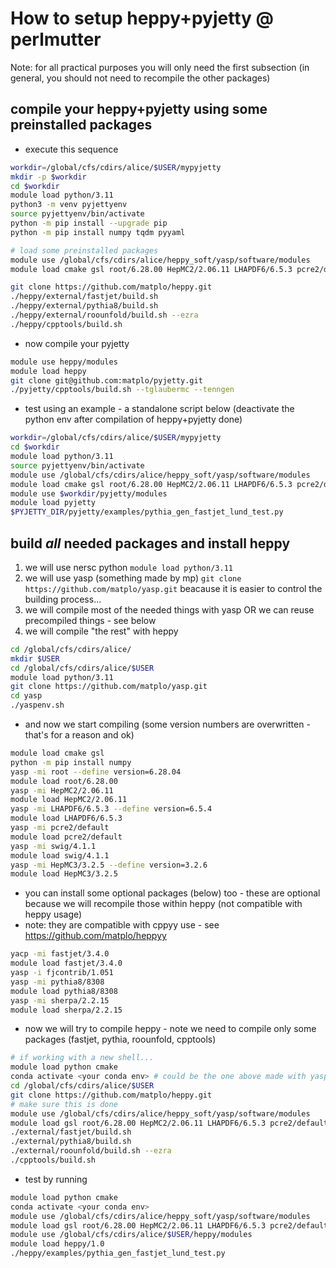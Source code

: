 # How to setup heppy+pyjetty @ perlmutter

Note: for all practical purposes you will only need the first subsection (in general, you should not need to recompile the other packages)

## compile your heppy+pyjetty using some preinstalled packages

- execute this sequence

```bash
workdir=/global/cfs/cdirs/alice/$USER/mypyjetty
mkdir -p $workdir
cd $workdir
module load python/3.11
python3 -m venv pyjettyenv
source pyjettyenv/bin/activate
python -m pip install --upgrade pip
python -m pip install numpy tqdm pyyaml

# load some preinstalled packages
module use /global/cfs/cdirs/alice/heppy_soft/yasp/software/modules
module load cmake gsl root/6.28.00 HepMC2/2.06.11 LHAPDF6/6.5.3 pcre2/default swig/4.1.1 HepMC3/3.2.5

git clone https://github.com/matplo/heppy.git
./heppy/external/fastjet/build.sh
./heppy/external/pythia8/build.sh
./heppy/external/roounfold/build.sh --ezra
./heppy/cpptools/build.sh
```

- now compile your pyjetty

```bash
module use heppy/modules
module load heppy
git clone git@github.com:matplo/pyjetty.git
./pyjetty/cpptools/build.sh --tglaubermc --tenngen
```

- test using an example - a standalone script below (deactivate the python env after compilation of heppy+pyjetty done)

```bash
workdir=/global/cfs/cdirs/alice/$USER/mypyjetty
cd $workdir
module load python/3.11
source pyjettyenv/bin/activate
module use /global/cfs/cdirs/alice/heppy_soft/yasp/software/modules
module load cmake gsl root/6.28.00 HepMC2/2.06.11 LHAPDF6/6.5.3 pcre2/default swig/4.1.1 HepMC3/3.2.5
module use $workdir/pyjetty/modules
module load pyjetty
$PYJETTY_DIR/pyjetty/examples/pythia_gen_fastjet_lund_test.py
```
## build *all* needed packages and install heppy

1. we will use nersc python `module load python/3.11`
1. we will use yasp (something made by mp) `git clone https://github.com/matplo/yasp.git` beacause it is easier to control the building process...
1. we will compile most of the needed things with yasp OR we can reuse precompiled things - see below
1. we will compile "the rest" with heppy

```bash
cd /global/cfs/cdirs/alice/
mkdir $USER
cd /global/cfs/cdirs/alice/$USER
module load python/3.11
git clone https://github.com/matplo/yasp.git
cd yasp
./yaspenv.sh
```

- and now we start compiling (some version numbers are overwritten - that's for a reason and ok)

```bash
module load cmake gsl
python -m pip install numpy
yasp -mi root --define version=6.28.04
module load root/6.28.00
yasp -mi HepMC2/2.06.11
module load HepMC2/2.06.11
yasp -mi LHAPDF6/6.5.3 --define version=6.5.4
module load LHAPDF6/6.5.3
yasp -mi pcre2/default
module load pcre2/default
yasp -mi swig/4.1.1
module load swig/4.1.1
yasp -mi HepMC3/3.2.5 --define version=3.2.6
module load HepMC3/3.2.5
```

- you can install some optional packages (below) too - these are optional because we will recompile those within heppy (not compatible with heppy usage)
- note: they are compatible with cppyy use - see <https://github.com/matplo/heppyy>

```bash
yacp -mi fastjet/3.4.0
module load fastjet/3.4.0
yasp -i fjcontrib/1.051
yasp -mi pythia8/8308
module load pythia8/8308
yasp -mi sherpa/2.2.15
module load sherpa/2.2.15
```

- now we will try to compile heppy - note we need to compile only some packages (fastjet, pythia, roounfold, cpptools)

```bash
# if working with a new shell...
module load python cmake
conda activate <your conda env> # could be the one above made with yaspconda.sh
cd /global/cfs/cdirs/alice/$USER
git clone https://github.com/matplo/heppy.git
# make sure this is done
module use /global/cfs/cdirs/alice/heppy_soft/yasp/software/modules
module load gsl root/6.28.00 HepMC2/2.06.11 LHAPDF6/6.5.3 pcre2/default swig/4.1.1 HepMC3/3.2.5
./external/fastjet/build.sh
./external/pythia8/build.sh
./external/roounfold/build.sh --ezra
./cpptools/build.sh
```

- test by running

```bash
module load python cmake
conda activate <your conda env>
module use /global/cfs/cdirs/alice/heppy_soft/yasp/software/modules
module load gsl root/6.28.00 HepMC2/2.06.11 LHAPDF6/6.5.3 pcre2/default swig/4.1.1 HepMC3/3.2.5
module use /global/cfs/cdirs/alice/$USER/heppy/modules
module load heppy/1.0
./heppy/examples/pythia_gen_fastjet_lund_test.py
```
